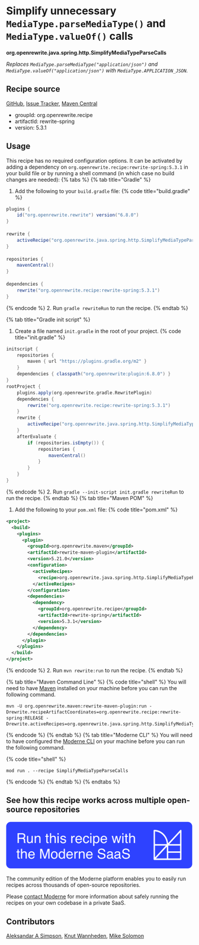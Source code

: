 # Simplify unnecessary `MediaType.parseMediaType()` and `MediaType.valueOf()` calls

**org.openrewrite.java.spring.http.SimplifyMediaTypeParseCalls**

_Replaces `MediaType.parseMediaType("application/json")` and `MediaType.valueOf("application/json")` with `MediaType.APPLICATION_JSON`._

## Recipe source

[GitHub](https://github.com/openrewrite/rewrite-spring/blob/main/src/main/java/org/openrewrite/java/spring/http/SimplifyMediaTypeParseCalls.java), [Issue Tracker](https://github.com/openrewrite/rewrite-spring/issues), [Maven Central](https://central.sonatype.com/artifact/org.openrewrite.recipe/rewrite-spring/5.3.1/jar)

* groupId: org.openrewrite.recipe
* artifactId: rewrite-spring
* version: 5.3.1


## Usage

This recipe has no required configuration options. It can be activated by adding a dependency on `org.openrewrite.recipe:rewrite-spring:5.3.1` in your build file or by running a shell command (in which case no build changes are needed): 
{% tabs %}
{% tab title="Gradle" %}
1. Add the following to your `build.gradle` file:
{% code title="build.gradle" %}
```groovy
plugins {
    id("org.openrewrite.rewrite") version("6.8.0")
}

rewrite {
    activeRecipe("org.openrewrite.java.spring.http.SimplifyMediaTypeParseCalls")
}

repositories {
    mavenCentral()
}

dependencies {
    rewrite("org.openrewrite.recipe:rewrite-spring:5.3.1")
}
```
{% endcode %}
2. Run `gradle rewriteRun` to run the recipe.
{% endtab %}

{% tab title="Gradle init script" %}
1. Create a file named `init.gradle` in the root of your project.
{% code title="init.gradle" %}
```groovy
initscript {
    repositories {
        maven { url "https://plugins.gradle.org/m2" }
    }
    dependencies { classpath("org.openrewrite:plugin:6.8.0") }
}
rootProject {
    plugins.apply(org.openrewrite.gradle.RewritePlugin)
    dependencies {
        rewrite("org.openrewrite.recipe:rewrite-spring:5.3.1")
    }
    rewrite {
        activeRecipe("org.openrewrite.java.spring.http.SimplifyMediaTypeParseCalls")
    }
    afterEvaluate {
        if (repositories.isEmpty()) {
            repositories {
                mavenCentral()
            }
        }
    }
}
```
{% endcode %}
2. Run `gradle --init-script init.gradle rewriteRun` to run the recipe.
{% endtab %}
{% tab title="Maven POM" %}
1. Add the following to your `pom.xml` file:
{% code title="pom.xml" %}
```xml
<project>
  <build>
    <plugins>
      <plugin>
        <groupId>org.openrewrite.maven</groupId>
        <artifactId>rewrite-maven-plugin</artifactId>
        <version>5.21.0</version>
        <configuration>
          <activeRecipes>
            <recipe>org.openrewrite.java.spring.http.SimplifyMediaTypeParseCalls</recipe>
          </activeRecipes>
        </configuration>
        <dependencies>
          <dependency>
            <groupId>org.openrewrite.recipe</groupId>
            <artifactId>rewrite-spring</artifactId>
            <version>5.3.1</version>
          </dependency>
        </dependencies>
      </plugin>
    </plugins>
  </build>
</project>
```
{% endcode %}
2. Run `mvn rewrite:run` to run the recipe.
{% endtab %}

{% tab title="Maven Command Line" %}
{% code title="shell" %}
You will need to have [Maven](https://maven.apache.org/download.cgi) installed on your machine before you can run the following command.

```shell
mvn -U org.openrewrite.maven:rewrite-maven-plugin:run -Drewrite.recipeArtifactCoordinates=org.openrewrite.recipe:rewrite-spring:RELEASE -Drewrite.activeRecipes=org.openrewrite.java.spring.http.SimplifyMediaTypeParseCalls
```
{% endcode %}
{% endtab %}
{% tab title="Moderne CLI" %}
You will need to have configured the [Moderne CLI](https://docs.moderne.io/moderne-cli/cli-intro) on your machine before you can run the following command.

{% code title="shell" %}
```shell
mod run . --recipe SimplifyMediaTypeParseCalls
```
{% endcode %}
{% endtab %}
{% endtabs %}

## See how this recipe works across multiple open-source repositories

[![Moderne Link Image](/.gitbook/assets/ModerneRecipeButton.png)](https://app.moderne.io/recipes/org.openrewrite.java.spring.http.SimplifyMediaTypeParseCalls)

The community edition of the Moderne platform enables you to easily run recipes across thousands of open-source repositories.

Please [contact Moderne](https://moderne.io/product) for more information about safely running the recipes on your own codebase in a private SaaS.

## Contributors
[Aleksandar A Simpson](mailto:alek@asu.me), [Knut Wannheden](mailto:knut@moderne.io), [Mike Solomon](mailto:mike@moderne.io)
